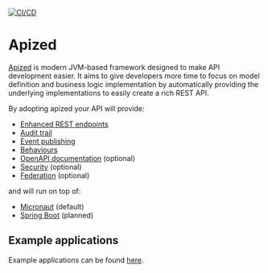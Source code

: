 [![CI/CD](https://github.com/apized/apized/actions/workflows/cicd.yml/badge.svg)](https://github.com/apized/apized/actions/workflows/cicd.yml)

# Apized

[Apized](https://apized.org) is modern JVM-based framework designed to make API development easier. It aims to give
developers more time to focus on model definition and business logic implementation by automatically providing the
underlying implementations to easily create a rich REST API.

By adopting apized your API will provide:

- [Enhanced REST endpoints](https://github.com/apized/apized/wiki/Feature:-Enhanced-REST-endpoints)
- [Audit trail](https://github.com/apized/apized/wiki/Feature:-Audit-trail)
- [Event publishing](https://github.com/apized/apized/wiki/Feature:-Event-publishing)
- [Behaviours](https://github.com/apized/apized/wiki/Feature:-Behaviours)
- [OpenAPI documentation](https://github.com/apized/apized/wiki/Feature:-OpenAPI-documentation) (optional)
- [Security](https://github.com/apized/apized/wiki/Feature:-Security) (optional)
- [Federation](https://github.com/apized/apized/wiki/Feature:-Federation) (optional)

and will run on top of:

- [Micronaut](https://github.comhttps://github.com/apized/apized/wiki/Engine:-Micronaut) (default)
- [Spring Boot](https://github.comhttps://github.com/apized/apized/wiki/Engine:-Spring-Boot) (planned)

<!-- For more information on using Apized see the documentation at [apized.org](https://apized.org). -->

## Example applications

Example applications can be found [here](https://github.com/apized/samples).
